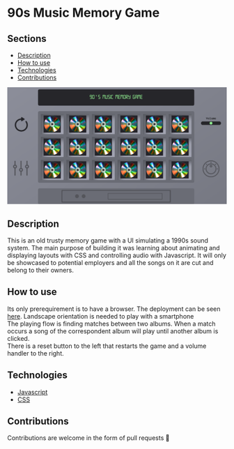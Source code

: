 # 90s Music Memory Game

## Sections
* [Description](#Description)
* [How to use](#How)
* [Technologies](#Technologies)
* [Contributions](#Contributions)

![MemoryGame](Images/memory-readme.png)

## Description

This is an old trusty memory game with a UI simulating a 1990s sound system. The main purpose of building it  was learning about animating and displaying layouts with CSS and controlling audio with Javascript. 
It will only be showcased to potential employers and all the songs on it are cut and belong to their owners.


## How to use

Its only prerequirement is to have a browser. The deployment can be seen [here](https://github.com/ceciCoding/90s-Music-Memory-Game). Landscape orientation is needed to play with a smartphone<br>
The playing flow is finding matches between two albums. When a match occurs a song of the correspondent album will play until another album is clicked. <br>
There is a reset button to the left that restarts the game and a volume handler to the right. 

## Technologies

* [Javascript](https://github.com/ceciCoding/90s-Music-Memory-Game/blob/master/script.js)
* [CSS](https://github.com/ceciCoding/90s-Music-Memory-Game/tree/master/CSS)

## Contributions

Contributions are welcome in the form of pull requests 🦄




